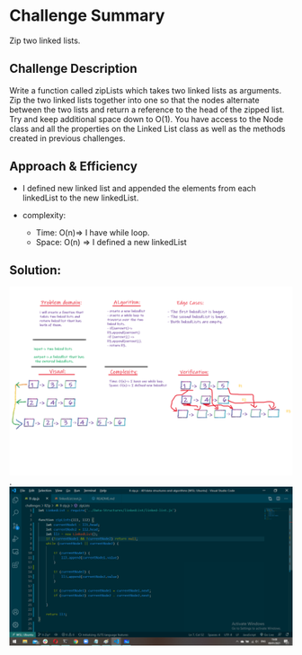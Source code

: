 # Challenge Summary
Zip two linked lists.

## Challenge Description
Write a function called zipLists which takes two linked lists as arguments. Zip the two linked lists together into one so that the nodes alternate between the two lists and return a reference to the head of the zipped list. Try and keep additional space down to O(1). You have access to the Node class and all the properties on the Linked List class as well as the methods created in previous challenges.

## Approach & Efficiency
* I defined new linked list and appended the elements from each linkedList to the new linkedList.

* complexity: 
  - Time: O(n)=> I have while loop.
  - Space: O(n) => I defined a new linkedList

## Solution:

![Whiteboard](./llZipwhiteboard.png).
![Code](./code.png)